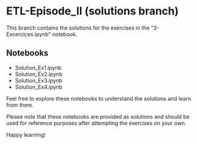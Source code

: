 # ETL-Episode_II (solutions branch)

This branch contains the solutions for the exercises in the "3-Excercices.ipynb" notebook.

## Notebooks

- Solution_Ex1.ipynb
- Solution_Ex2.ipynb
- Solution_Ex3.ipynb
- Solution_Ex4.ipynb

Feel free to explore these notebooks to understand the solutions and learn from them.

Please note that these notebooks are provided as solutions and should be used for reference purposes after attempting the exercises on your own.

Happy learning!
